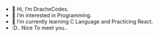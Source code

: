 - 👋 Hi, I’m DracheCodes.
- 👀 I’m interested in Programming.
- 🌱 I’m currently learning C Language and Practicing React.
- :D.. Nice To meet you..

<!---
drachecodes/drachecodes is a ✨ special ✨ repository because its `README.md` (this file) appears on your GitHub profile.
You can click the Preview link to take a look at your changes.
--->
